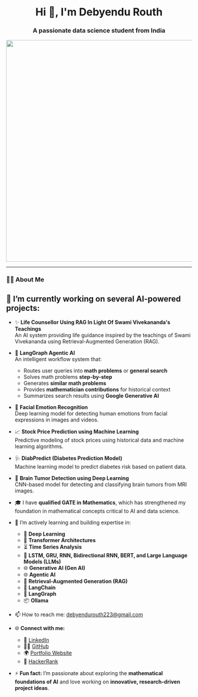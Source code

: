 <h1 align="center">Hi 👋, I'm Debyendu Routh</h1>
<h3 align="center">A passionate data science student from India</h3>

<p align="center">
  <img src="https://github.com/user-attachments/assets/63cbf737-f915-4ed9-8a61-852355957705" width="600"/>
</p>

---

### 👨‍💻 About Me

## 🔭 I’m currently working on several AI-powered projects:

- ✨ **Life Counsellor Using RAG In Light Of Swami Vivekananda's Teachings**  
  An AI system providing life guidance inspired by the teachings of Swami Vivekananda using Retrieval-Augmented Generation (RAG).

- 🤖 **LangGraph Agentic AI**  
  An intelligent workflow system that:
  - Routes user queries into **math problems** or **general search**
  - Solves math problems **step-by-step**
  - Generates **similar math problems**
  - Provides **mathematician contributions** for historical context
  - Summarizes search results using **Google Generative AI**

- 🎯 **Facial Emotion Recognition**  
  Deep learning model for detecting human emotions from facial expressions in images and videos.

- 📈 **Stock Price Prediction using Machine Learning**  
  Predictive modeling of stock prices using historical data and machine learning algorithms.

- 🩺 **DiabPredict (Diabetes Prediction Model)**  
  Machine learning model to predict diabetes risk based on patient data.

- 🧠 **Brain Tumor Detection using Deep Learning**  
  CNN-based model for detecting and classifying brain tumors from MRI images.



  

- 🎓 I have **qualified GATE in Mathematics**, which has strengthened my foundation in mathematical concepts critical to AI and data science.

- 🌱 I’m actively learning and building expertise in:
  - 🤖 **Deep Learning**
  - 🔄 **Transformer Architectures**
  - ⏳ **Time Series Analysis**
  - 🧮 **LSTM, GRU, RNN, Bidirectional RNN, BERT, and Large Language Models (LLMs)**
  - 🌐 **Generative AI (Gen AI)**
  - 🌐 **Agentic AI**
  - 🧠 **Retrieval-Augmented Generation (RAG)**
  - 🔗 **LangChain**
  - 🔗 **LangGraph**
  - 📦 **Ollama**

- 📫 How to reach me: [debyendurouth223@gmail.com](mailto:debyendurouth223@gmail.com)

- 🌐 **Connect with me:**
  - 💼 [LinkedIn](https://www.linkedin.com/in/debyendu-routh-083676320/)
  - 🧑‍💻 [GitHub](https://github.com/Debyendu2000)
  - 🌍 [Portfolio Website](https://debyendu2000.github.io/)
  - 🎯 [HackerRank](https://www.hackerrank.com/debyendurouth223)

- ⚡ **Fun fact:** I’m passionate about exploring the **mathematical foundations of AI** and love working on **innovative, research-driven project ideas**.
